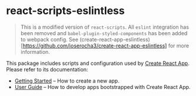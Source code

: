 # react-scripts-eslintless

> This is a modified version of `react-scripts`. All `eslint` integration has been removed and `babel-plugin-styled-components` has been added to webpack config. See (create-react-app-eslintless)[https://github.com/joserocha3/create-react-app-eslintless] for more information.

This package includes scripts and configuration used by [Create React App](https://github.com/facebook/create-react-app).<br>
Please refer to its documentation:

- [Getting Started](https://github.com/facebook/create-react-app/blob/master/README.md#getting-started) – How to create a new app.
- [User Guide](https://github.com/facebook/create-react-app/blob/master/packages/react-scripts/template/README.md) – How to develop apps bootstrapped with Create React App.
